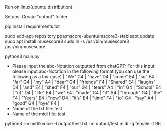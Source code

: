 Run on linux(ubuntu distribution)

Setups:
Create "output" folder

pip install requirements.txt

sudo add-apt-repository ppa:mscore-ubuntu/mscore3-stableapt update
sudo apt install musescore3
sudo ln -s /usr/bin/musescore3 /usr/bin/musescore

python3 main.py
- Please input the abc-Notation outputted from chatGPT:
For this input please input abc-Notation in the following format (you can use the following as a toy-case) 
    | "We" C4 | "have" D4 | "come" E4 | "so" F4 | "far" G4 | "my" A4 | "dear" G4 | "friends" F4 | "Shared" E4 | "laughs" D4 | "and" E4 | "shed" F4 | "our" G4 | "tears" A4 | "in" G4 | "School" E4 | "of" D4 | "life" E4 | "we" F4 | "made" G4 | "it" A4 | "through" G4 | "the" F4 | "Years" E4 | "now" D4 | "it’s" E4 | "time" F4 | "to" G4 | "say" A4 | "good" G4 | "bye" F4 |
- Name of the txt file: 
test
- Name of the midi file: 
test

python3 -m midi2voice -l output/test.txt -m output/test.midi -g female -t 96  
